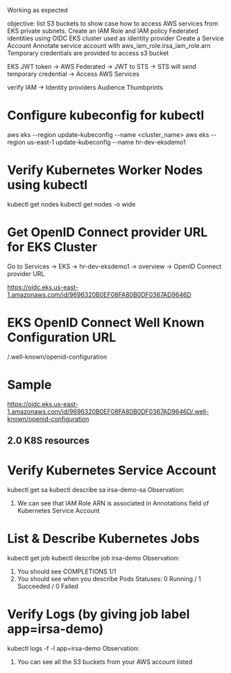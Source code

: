 Working as expected 

objective:
    list S3 buckets to show case how to access AWS services from EKS private subnets.
        Create an IAM Role and IAM policy
        Federated identities using OIDC
        EKS cluster used as identity provider
            Create a Service Account
            Annotate service account with aws_iam_role.irsa_iam_role.arn
        Temporary credentials are provided to access s3 bucket

EKS JWT token -> AWS Federated -> JWT to STS -> STS will send temporary credential -> Access AWS Services

verify 
    IAM -> Identity providers
           Audience
           Thumbprints

# Configure kubeconfig for kubectl
aws eks --region <region-code> update-kubeconfig --name <cluster_name>
aws eks --region us-east-1 update-kubeconfig --name hr-dev-eksdemo1         


# Verify Kubernetes Worker Nodes using kubectl
kubectl get nodes
kubectl get nodes -o wide

# Get OpenID Connect provider URL for EKS Cluster
Go to Services -> EKS -> hr-dev-eksdemo1 -> overview -> OpenID Connect provider URL

https://oidc.eks.us-east-1.amazonaws.com/id/9696320B0EF08FA80B0DF0367AD9646D

# EKS OpenID Connect Well Known Configuration URL
<EKS OpenID Connect provider URL>/.well-known/openid-configuration

# Sample
https://oidc.eks.us-east-1.amazonaws.com/id/9696320B0EF08FA80B0DF0367AD9646D/.well-known/openid-configuration


## 2.0 K8S resources

# Verify Kubernetes Service Account
kubectl get sa
kubectl describe sa irsa-demo-sa
Observation:
1. We can see that IAM Role ARN is associated in Annotations field of Kubernetes Service Account

# List & Describe Kubernetes Jobs
kubectl get job
kubectl describe job irsa-demo
Observation:
1. You should see COMPLETIONS 1/1
2. You should see when you describe Pods Statuses:  0 Running / 1 Succeeded / 0 Failed

# Verify Logs (by giving job label app=irsa-demo)
kubectl logs -f -l app=irsa-demo
Observation: 
1. You can see all the S3 buckets from your AWS account listed